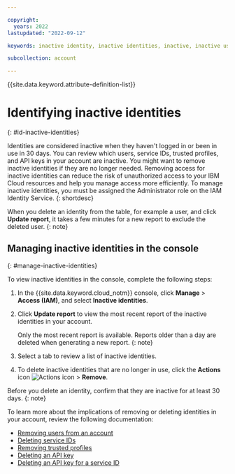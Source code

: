 ```yaml
---

copyright:
  years: 2022
lastupdated: "2022-09-12"

keywords: inactive identity, inactive identities, inactive, inactive users, inactive service IDs, inactive trusted profiles, inactive API keys

subcollection: account

---
```


{{site.data.keyword.attribute-definition-list}}

# Identifying inactive identities
{: #id-inactive-identities}

Identities are considered inactive when they haven't logged in or been in use in 30 days. You can review which users, service IDs, trusted profiles, and API keys in your account are inactive. You might want to remove inactive identities if they are no longer needed. Removing access for inactive identities can reduce the risk of unauthorized access to your IBM Cloud resources and help you manage access more efficiently. To manage inactive identities, you must be assigned the Administrator role on the IAM Identity Service.
{: shortdesc}

When you delete an identity from the table, for example a user, and click **Update report**, it takes a few minutes for a new report to exclude the deleted user.
{: note}

## Managing inactive identities in the console
{: #manage-inactive-identities}

To view inactive identities in the console, complete the following steps:

1. In the {{site.data.keyword.cloud_notm}} console, click **Manage** > **Access (IAM)**, and select **Inactive identities**.
2. Click **Update report** to view the most recent report of the inactive identities in your account.

   Only the most recent report is available. Reports older than a day are deleted when generating a new report.
   {: note}

3. Select a tab to review a list of inactive identities.
4. To delete inactive identities that are no longer in use, click the **Actions** icon ![Actions icon](../icons/action-menu-icon.svg "Actions") > **Remove**.

Before you delete an identity, confirm that they are inactive for at least 30 days.
{: note}

To learn more about the implications of removing or deleting identities in your account, review the following documentation:
   - [Removing users from an account](/docs/account?topic=account-remove&interface=ui)
   - [Deleting service IDs](/docs/account?topic=account-serviceids&interface=ui#delete_serviceid)
   - [Removing trusted profiles](/docs/account?topic=account-trusted-profile-remove)
   - [Deleting an API key](/docs/account?topic=account-userapikey&interface=ui#delete_user_key)
   - [Deleting an API key for a service ID](/docs/account?topic=account-serviceidapikeys&interface=ui#delete_service_key)
